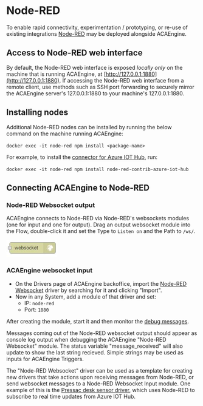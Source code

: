 # Node-RED

To enable rapid connectivity, experimentation / prototyping, or re-use of existing integrations [Node-RED](https://nodered.org/) may be deployed alongside ACAEngine.

## Access to Node-RED web interface

By default, the Node-RED web interface is exposed _locally only_ on the machine that is running ACAEngine, at [http://127.0.0.1:1880](http://127.0.0.1:1880). If accessing the Node-RED web interface from a remote client, use methods such as SSH port forwarding to securely mirror the ACAEngine server's 127.0.0.1:1880 to your machine's 127.0.0.1:1880.

## Installing nodes

Additional Node-RED nodes can be installed by running the below command on the machine running ACAEngine:

`docker exec -it node-red npm install <package-name>`

For example, to install the [connector for Azure IOT Hub](https://flows.nodered.org/node/node-red-contrib-azure-iot-hub), run:

`docker exec -it node-red npm install node-red-contrib-azure-iot-hub`

## Connecting ACAEngine to Node-RED

### Node-RED Websocket output

ACAEngine connects to Node-RED via Node-RED's websockets modules \(one for input and one for output\). Drag an output websocket module into the Flow, double-click it and set the Type to `Listen on` and the Path to `/ws/`.

![Node-RED Websocket output module](../../.gitbook/assets/node-red_websocket_module.JPG)

### ACAEngine websocket input

* On the Drivers page of ACAEngine backoffice, import the [Node-RED Websocket](https://github.com/acaprojects/ruby-engine-drivers/blob/beta/modules/node_red/websocket.rb) driver by searching for it and clicking "Import".
* Now in any System, add a module of that driver and set:
  * IP: `node-red`
  * Port: `1880`

After creating the module, start it and then monitor the [debug messages](https://github.com/acaengine/docs/tree/da66522f4d00324648877ea8a6ba9f92333bb7a3/backoffice/debugging.md).

Messages coming out of the Node-RED websocket output should appear as console log output when debugging the ACAEngine "Node-RED Websocket" module. The status variable "message\_received" will also update to show the last string recieved. Simple strings may be used as inputs for ACAEngine Triggers.

The "Node-RED Websocket" driver can be used as a template for creating new drivers that take actions upon receiving messages from Node-RED, or send websocket messages to a Node-RED Websocket Input module. One example of this is the [Pressac desk sensor driver](https://github.com/acaprojects/ruby-engine-drivers/blob/beta/modules/pressac/sensors/ws_protocol.rb), which uses Node-RED to subscribe to real time updates from Azure IOT Hub.

